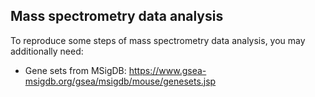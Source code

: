 ## Mass spectrometry data analysis

To reproduce some steps of mass spectrometry data analysis, you may additionally need:
* Gene sets from MSigDB: https://www.gsea-msigdb.org/gsea/msigdb/mouse/genesets.jsp

